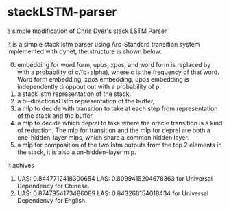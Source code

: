 # stackLSTM-parser
a simple modification of Chris Dyer's stack LSTM Parser

It is a simple stack lstm parser using Arc-Standard transition system implemented with dynet, the structure is shown below.

0. embedding for word form, upos, xpos, and word form is replaced by <unk> with a probability of c/(c+alpha), where c is the frequency of that word. Word form embedding, xpos embedding, upos embedding is independently droppout out with a probability of p.
1. a stack lstm representation of the stack, 
2. a bi-directional lstm representation of the buffer, 
3. a mlp to decide with transition to take at each step from representation of the stack and the buffer, 
4. a mlp to decide which deprel to take where the oracle transition is a kind of reduction. The mlp for transition and the mlp for deprel are both a one-hidden-layer mlps, which share a common hidden layer. 
5. a mlp for composition of the two lstm outputs from the top 2 elements in the stack, it is also a on-hidden-layer mlp.

It achives

1. UAS: 0.8447712418300654 LAS: 0.8099415204678363 for Universal Dependency for Chinese.
2. UAS: 0.8747954173486089 LAS: 0.843268154018434  for Universal Dependenvy for English.
